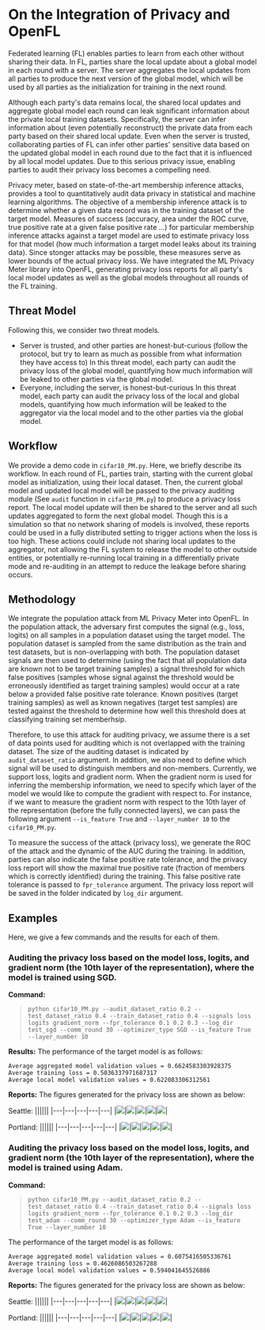 # On the Integration of Privacy and OpenFL
Federated learning (FL) enables parties to learn from each other without sharing their data. In FL, parties share the local update about a global model in each round with a server. The server aggregates the local updates from all parties to produce the next version of the global model, which will be used by all parties as the initialization for training in the next round. 

Although each party's data remains local, the shared local updates and aggregate global model each round can leak significant information about the private local training datasets. Specifically, the server can infer information about (even potentially reconstruct) the private data from each party based on their shared local update. Even when the server is trusted, collaborating parties of FL can infer other parties' sensitive data based on the updated global model in each round due to the fact that it is influenced by all local model updates. Due to this serious privacy issue, enabling parties to audit their privacy loss becomes a compelling need. 

Privacy meter, based on state-of-the-art membership inference attacks, provides a tool to quantitatively audit data privacy in statistical and machine learning algorithms. The objective of a membership inference attack is to determine whether a given data record was in the training dataset of the target model. Measures of success (accuracy, area under the ROC curve, true positive rate at a given false positive rate ...) for particular membership inference attacks against a target model are used to estimate privacy loss for that model (how much information a target model leaks about its training data). Since stonger attacks may be possible, these measures serve as lower bounds of the actual privacy loss. We have integrated the ML Privacy Meter library into OpenFL, generating privacy loss reports for all party's local model updates as well as the global models throughout all rounds of the FL training. 

## Threat Model
Following this, we consider two threat models.
- Server is trusted, and other parties are honest-but-curious (follow the protocol, but try to learn as much as possible from what information they have access to)
In this threat model, each party can audit the privacy loss of the global model, quantifying how much information will be leaked to other parties via the global model.
- Everyone, including the server, is honest-but-curious
In this threat model, each party can audit the privacy loss of the local and global models, quantifying how much information will be leaked to the aggregator via the local model and to the other parties via the global model.

## Workflow
We provide a demo code in `cifar10_PM.py`. Here, we briefly describe its workflow.
In each round of FL, parties train, starting with the current global model as initialization, using their local dataset. Then, the current global model and updated local model will be passed to the privacy auditing module (See `audit` function in `cifar10_PM.py`) to produce a privacy loss report. The local model update will then be shared to the server and all such updates aggregated to form the next global model. Though this is a simulation so that no network sharing of models is involved, these reports could be used in a fully distributed setting to trigger actions when the loss is too high. These actions could include not sharing local updates to the aggregator, not 
allowing the FL system to release the model to other outside entities, or potentially re-running local training in a differentially private mode and re-auditing in an attempt to reduce the leakage before sharing occurs.

## Methodology
We integrate the population attack from ML Privacy Meter into OpenFL. In the population attack, the adversary first computes the signal (e.g., loss, logits) on all samples in a population dataset using the target model. The population dataset is sampled from the same distribution as the train and test datasets, but is non-overlapping with both. The population dataset signals are then used to determine (using the fact that all population data are known not to be target training samples) a signal threshold for which false positives (samples whose signal against the threshold would be erroneously identified as target training samples) would occur at a rate below a provided false positive rate tolerance. Known positives (target training samples) as well as known negatives (target test samples) are tested against the threshold to determine how well this threshold does at classifying training set memberhsip. 

Therefore, to use this attack for auditing privacy, we assume there is a set of data points used for auditing which is not overlapped with the training dataset. The size of the auditing dataset is indicated by `audit_dataset_ratio` argument. In addition, we also need to define which signal will be used to distinguish members and non-members. Currently, we support loss, logits and gradient norm. When the gradient norm is used for inferring the membership information, we need to specify which layer of the model we would like to compute the gradient with respect to. For instance, if we want to measure the gradient norm with respect to the 10th layer of the representation (before the fully connected layers), we can pass the following argument `--is_feature True` and `--layer_number 10` to the `cifar10_PM.py`.

To measure the success of the attack (privacy loss), we generate the ROC of the attack and the dynamic of the AUC during the training. In addition, parties can also indicate the false positive rate tolerance, and the privacy loss report will show the maximal true positive rate (fraction of members which is correctly identified) during the training. This false positive rate tolerance is passed to `fpr_tolerance` argument. The privacy loss report will be saved in the folder indicated by `log_dir` argument.



## Examples
Here, we give a few commands and the results for each of them. 


### Auditing the privacy loss based on the model loss, logits, and gradient norm (the 10th layer of the representation), where the model is trained using SGD.

**Command:**
> `python cifar10_PM.py --audit_dataset_ratio 0.2 --test_dataset_ratio 0.4 --train_dataset_ratio 0.4 --signals loss logits gradient_norm --fpr_tolerance 0.1 0.2 0.3 --log_dir test_sgd --comm_round 30 --optimizer_type SGD --is_feature True --layer_number 10`

**Results:**
The performance of the target model is as follows:
```
Average aggregated model validation values = 0.6624583303928375
Average training loss = 0.5036337971687317
Average local model validation values = 0.622083306312561
```

**Reports:**
The figures generated for the privacy loss are shown as below:

Seattle:
||||||
|---|---|---|---|---|
|![](Results/result_sgd/Seattle_roc_at_30.png)|![](Results/result_sgd/Seattle_tpr_at_0.1.png)|![](Results/result_sgd/Seattle_tpr_at_0.2.png)|![](Results/result_sgd/Seattle_tpr_at_0.3.png)|![](Results/result_sgd/Seattle_auc.png)|



Portland:
||||||
|---|---|---|---|---|
|![](Results/result_sgd/Portland_roc_at_30.png)|![](Results/result_sgd/Portland_tpr_at_0.1.png)|![](Results/result_sgd/Portland_tpr_at_0.2.png)|![](Results/result_sgd/Portland_tpr_at_0.3.png)|![](Results/result_sgd/Portland_auc.png)|


### Auditing the privacy loss based on the model loss, logits, and gradient norm (the 10th layer of the representation), where the model is trained using Adam.
**Command:**
> `python cifar10_PM.py --audit_dataset_ratio 0.2 --test_dataset_ratio 0.4 --train_dataset_ratio 0.4 --signals loss logits gradient_norm --fpr_tolerance 0.1 0.2 0.3 --log_dir test_adam --comm_round 30 --optimizer_type Adam --is_feature True --layer_number 10`

The performance of the target model is as follows:
```
Average aggregated model validation values = 0.6075416505336761
Average training loss = 0.4626086503267288
Average local model validation values = 0.594041645526886
```

**Reports:**
The figures generated for the privacy loss are shown as below:

Seattle:
||||||
|---|---|---|---|---|
|![](Results/result_adam/Seattle_roc_at_30.png)|![](Results/result_adam/Seattle_tpr_at_0.1.png)|![](Results/result_adam/Seattle_tpr_at_0.2.png)|![](Results/result_adam/Seattle_tpr_at_0.3.png)|![](Results/result_adam/Seattle_auc.png)|


Portland:
||||||
|---|---|---|---|---|
|![](Results/result_adam/Portland_roc_at_30.png)|![](Results/result_adam/Portland_tpr_at_0.1.png)|![](Results/result_adam/Portland_tpr_at_0.2.png)|![](Results/result_adam/Portland_tpr_at_0.3.png)|![](Results/result_adam/Portland_auc.png)|
